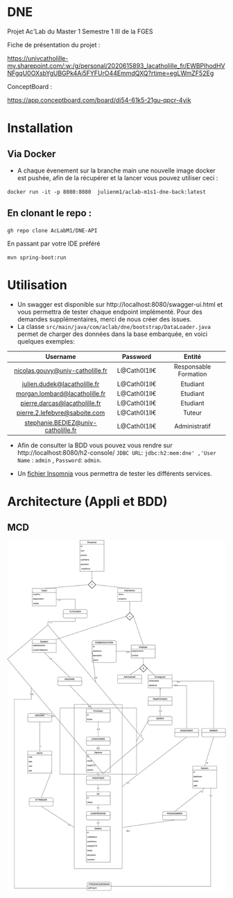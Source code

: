 # DNE
Projet Ac'Lab du Master 1 Semestre 1 III de la FGES

Fiche de présentation du projet :

https://univcatholille-my.sharepoint.com/:w:/g/personal/2020615893_lacatholille_fr/EWBPlhodHVNFgqU0OXsbYgUBGPk4Ai5FYFUrO44EmmdQXQ?rtime=egLWmZF52Eg

ConceptBoard :

https://app.conceptboard.com/board/di54-61k5-21gu-qpcr-4yik


# Installation
## Via Docker
- A chaque évenement sur la branche main une nouvelle image docker est pushée, afin de la récupérer et la lancer vous pouvez utiliser ceci : 

`docker run -it -p 8080:8080  julienm1/aclab-m1s1-dne-back:latest`

## En clonant le repo :
`gh repo clone AcLabM1/DNE-API`

En passant par votre IDE préféré

`mvn spring-boot:run`

# Utilisation

- Un swagger est disponible sur http://localhost:8080/swagger-ui.html et vous permettra de tester chaque endpoint implémenté. Pour des demandes supplémentaires, merci de nous créer des issues.
- La classe `src/main/java/com/aclab/dne/bootstrap/DataLoader.java` permet de charger des données dans la base embarquée, en voici quelques exemples:

|Username|Password|Entité|
|:-:|:-:|:-:|
|nicolas.gouvy@univ-catholille.fr|L@Cath0l1ll€|Responsable Formation|
|julien.dudek@lacatholille.fr|L@Cath0l1ll€|Etudiant|
|morgan.lombard@lacatholille.fr|L@Cath0l1ll€|Etudiant|
|pierre.darcas@lacatholille.fr|L@Cath0l1ll€|Etudiant|
|pierre.2.lefebvre@saboite.com|L@Cath0l1ll€|Tuteur|
|stephanie.BEDIEZ@univ-catholille.fr|L@Cath0l1ll€|Administratif|

- Afin de consulter la BDD vous pouvez vous rendre sur http://localhost:8080/h2-console/ `JDBC URL`: `jdbc:h2:mem:dne' ,'User Name` : `admin` , `Password`: `admin`.

- Un [fichier Insomnia](https://github.com/AcLabM1/DNE-API/tree/main/insomnia) vous permettra de tester les différents services.

# Architecture (Appli et BDD)

## MCD
<img src=https://github.com/AcLabM1/DNE-Documentation/blob/main/mcd_dne.jpg alt="mcd dne">

